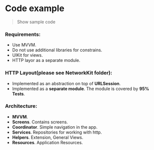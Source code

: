 # Code example

> Show sample code 

### Requirements:
- Use MVVM.
- Do not use additional libraries for constrains.
- UIKit for views.
- HTTP layor as a separate module.

### HTTP Layout(please see **NetworkKit** folder):
- Implemented as an abstraction on top of **URLSession**.
- Implemented as a **separate module**. The module is covered by **95% Tests**.

### Architecture:
- **MVVM**.
- **Screens**. Contains screens.
- **Coordinator**. Simple navigation in the app.
- **Services**. Repositories for working with http.
- **Helpers**. Extension, General Views.
- **Resources**. Application Resources.

